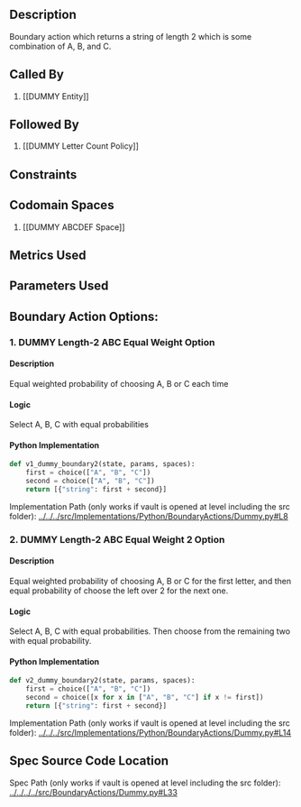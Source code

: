 ## Description

Boundary action which returns a string of length 2 which is some combination of A, B, and C.
## Called By
1. [[DUMMY Entity]]

## Followed By
1. [[DUMMY Letter Count Policy]]

## Constraints

## Codomain Spaces
1. [[DUMMY ABCDEF Space]]

## Metrics Used

## Parameters Used

## Boundary Action Options:
### 1. DUMMY Length-2 ABC Equal Weight Option
#### Description
Equal weighted probability of choosing A, B or C each time
#### Logic
Select A, B, C with equal probabilities
#### Python Implementation
```python
def v1_dummy_boundary2(state, params, spaces):
    first = choice(["A", "B", "C"])
    second = choice(["A", "B", "C"])
    return [{"string": first + second}]
```
Implementation Path (only works if vault is opened at level including the src folder): [../../../src/Implementations/Python/BoundaryActions/Dummy.py#L8](../../../src/Implementations/Python/BoundaryActions/Dummy.py#L8)

### 2. DUMMY Length-2 ABC Equal Weight 2 Option
#### Description
Equal weighted probability of choosing A, B or C for the first letter, and then equal probability of choose the left over 2 for the next one.
#### Logic
Select A, B, C with equal probabilities. Then choose from the remaining two with equal probability.
#### Python Implementation
```python
def v2_dummy_boundary2(state, params, spaces):
    first = choice(["A", "B", "C"])
    second = choice([x for x in ["A", "B", "C"] if x != first])
    return [{"string": first + second}]
```
Implementation Path (only works if vault is opened at level including the src folder): [../../../src/Implementations/Python/BoundaryActions/Dummy.py#L14](../../../src/Implementations/Python/BoundaryActions/Dummy.py#L14)

## Spec Source Code Location

Spec Path (only works if vault is opened at level including the src folder): [../../../../src/BoundaryActions/Dummy.py#L33](../../../../src/BoundaryActions/Dummy.py#L33)

